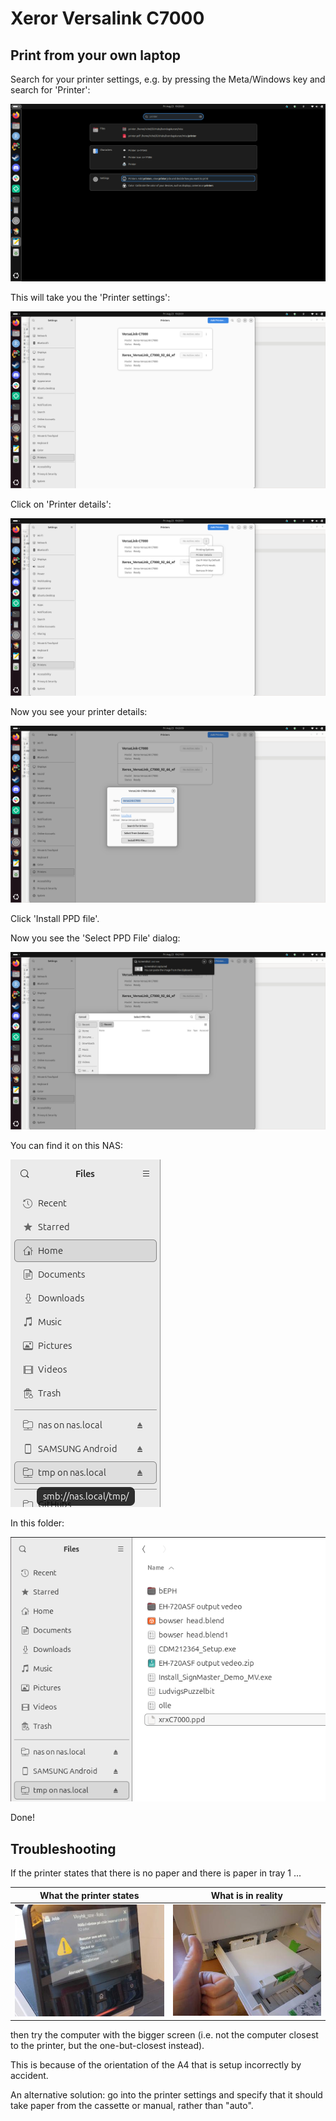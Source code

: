 # Xeror Versalink C7000

## Print from your own laptop

Search for your printer settings, e.g. by pressing the Meta/Windows
key and search for 'Printer':

![Search for your printer settings](search_printer_settings.png)

This will take you the 'Printer settings':

![The 'Printer settings'](printer_settings.png)

Click on 'Printer details':

![Click on 'Printer details'](click_printer_details.png)

Now you see your printer details:

![the printer details](printer_details.png)

Click 'Install PPD file'.

Now you see the 'Select PPD File' dialog:

![The 'Select PPD File' dialog](select_ppd_file.png)

You can find it on this NAS:

![The NAS with the PPD file](which_nas.png)

In this folder:

![Location of the PPD file on the NAS](ppd_on_nas.png)

Done!

## Troubleshooting

If the printer states that there is no paper and there is paper in tray 1 ...

What the printer states|What is in reality
-----------------------|-----------------------
![The printer states that there is no paper](no_paper_10.jpg)|![There is paper ins tray 1](paper_is_there_10.jpg)

then try the computer with the bigger screen (i.e. not the computer closest to the printer, but the one-but-closest instead).

This is because of the orientation of the A4 that is setup incorrectly by accident.

An alternative solution: go into the printer settings and specify that it should take paper from the cassette or manual, rather than "auto".


